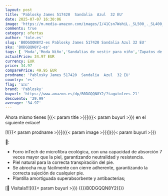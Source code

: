 ```yaml
---
layout: post
title: 'Pablosky James 517420  Sandalia  Azul  32 EU'
date: 2025-07-07 16:30:06
image: 'https://m.media-amazon.com/images/I/41Csn7WahiL._SL500_._SL400_.jpg'
comments: true
category: ofertas
author: 'tole.es'
slug: 'B0DGQQN8Y2-es Pablosky James 517420 Sandalia Azul 32 EU'
sku: 'B0DGQQN8Y2-es'
tags: [ 'Moda','Moda Niño','Sandalias de vestir para niño','Zapatos de niño','pablosky','sandalia','🇪🇸', ]
actualPrice: 34.97 EUR
currency: EUR
price: 34.97
comparePrice: 49.95 EUR
prodname: 'Pablosky James 517420  Sandalia  Azul  32 EU'
country: 'es'
flag: '🇪🇸'
brand: 'Pablosky'
buyurl: 'https://www.amazon.es/dp/B0DGQQN8Y2/?tag=tolees-21'
descuento: '29.99'
average: '34.97'
---
```


Ahora mismo tienes [{{< param title >}}]({{< param buyurl >}}) en el siguiente enlace!

[![{{< param prodname >}}]({{< param image >}})]({{< param buyurl >}})

🔎:

- Forro inTech de microfibra ecológica, con una capacidad de absorción 7 veces mayor que la piel, garantizando neutralidad y resistencia.
- Piel natural para la correcta transpiración del pie.
- Se abrocha muy fácilmente con cierre adherente, garantizando la correcta sujeción de cualquier pie.
- Plantilla amortiguada superabsorbente y antibacterias;

[🛒 Visítala!!!]({{< param buyurl >}})
{{<world>}}B0DGQQN8Y2{{</world>}}
